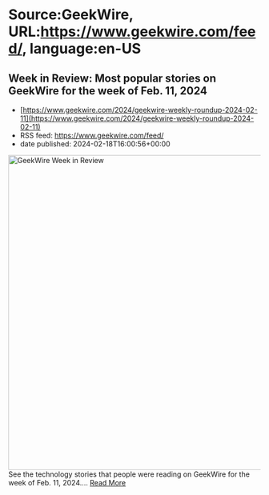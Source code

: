 # Source:GeekWire, URL:https://www.geekwire.com/feed/, language:en-US

## Week in Review: Most popular stories on GeekWire for the week of Feb. 11, 2024
 - [https://www.geekwire.com/2024/geekwire-weekly-roundup-2024-02-11](https://www.geekwire.com/2024/geekwire-weekly-roundup-2024-02-11)
 - RSS feed: https://www.geekwire.com/feed/
 - date published: 2024-02-18T16:00:56+00:00

<img alt="GeekWire Week in Review" class="webfeedsFeaturedVisual wp-post-image" height="630" src="https://cdn.geekwire.com/wp-content/uploads/2015/11/geekwire-week-in-review1.png" width="1200" /><br />See the technology stories that people were reading on GeekWire for the week of Feb. 11, 2024.&#8230; <a href="https://www.geekwire.com/2024/geekwire-weekly-roundup-2024-02-11/">Read More</a>

